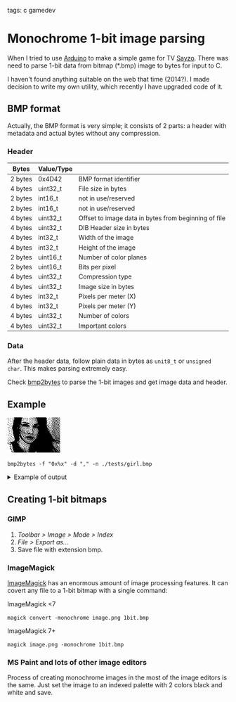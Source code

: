 <!-- Description: Sime guide about 1-bit monochrome images: how to parse meta data from 1-bit bitmap files. Creating monochrome images with ImageMagick, GIMP, MS Paint, and other image processing software. -->

tags: c gamedev

# Monochrome 1-bit image parsing

When I tried to use [Arduino](https://www.arduino.cc/) to make a simple game
for TV [Sayzo](https://github.com/dknight/sayzo). There was need to parse
1-bit data from bitmap (*.bmp) image to bytes for input to C.

I haven't found anything suitable on the web that time (2014?). I made
decision to write my own utility, which recently I have upgraded code of it.

## BMP format

Actually, the BMP format is very simple; it consists of 2 parts: a header
with metadata and actual bytes without any compression.

### Header

| Bytes   | Value/Type  |                          |
----------|-------------|--------------------------|
| 2 bytes | 0x4D42      | BMP format identifier    |
| 4 bytes | uint32_t    | File size in bytes       |
| 2 bytes | int16_t     | not in use/reserved      |
| 2 bytes | int16_t     | not in use/reserved      |
| 4 bytes | uint32_t    | Offset to image data in bytes from beginning of file
| 4 bytes | uint32_t    | DIB Header size in bytes |
| 4 bytes | int32_t     | Width of the image       |
| 4 bytes | int32_t     | Height of the image      |
| 2 bytes | uint16_t    | Number of color planes   |
| 2 bytes | uint16_t    | Bits per pixel           |
| 4 bytes | uint32_t    | Compression type         |
| 4 bytes | uint32_t    | Image size in bytes      |
| 4 bytes | int32_t     | Pixels per meter (X)     |
| 4 bytes | int32_t     | Pixels per meter (Y)     |
| 4 bytes |	uint32_t    | Number of colors         |
| 4 bytes |	uint32_t    | Important colors         |

### Data

After the header data, follow plain data in bytes as `unit8_t` or
`unsigned char`. This makes parsing extremely easy.

Check [bmp2bytes](https://github.com/dknight/bmp2bytes/) to parse the 1-bit
images and get image data and header.

## Example

![Girl 1-bit](/assets/img/girl.bmp)

```shell
bmp2bytes -f "0x%x" -d "," -n ./tests/girl.bmp
```

<details>
<summary>Example of output</summary>
<pre class="break">0xff,0xfe,0x0,0x0,0x5f,0xff,0xff,0x6a,0x80,0x0,0x0,0x7f,0xfa,0xaa,0xad,0xdd,0xfd,0x0,0x0,0x35,0xbb,0xb5,0xb5,0x0,0x0,0x0,0x7f,0x7f,0x55,0x55,0xff,0xef,0x0,0x0,0x3f,0xdd,0xff,0x5a,0x60,0x0,0x0,0x3b,0xea,0xd6,0xd6,0x7f,0x7e,0x0,0x0,0x55,0xff,0xad,0xef,0x80,0x0,0x0,0x3f,0xfd,0x52,0x5b,0xdb,0xfd,0x0,0x0,0x7e,0xdd,0xf6,0xb2,0xe0,0x0,0x0,0x3b,0xfe,0xbb,0x4d,0xff,0xee,0x0,0x0,0xb7,0xff,0xbf,0xdf,0x10,0x0,0x0,0x7e,0xdd,0x4d,0xb6,0xef,0xfc,0x0,0x0,0x5f,0x6d,0xfd,0x74,0xe0,0x0,0x0,0x2f,0xf7,0xb4,0xa9,0xfd,0xfc,0x0,0x0,0xf7,0xff,0xdf,0xde,0x90,0x0,0x0,0x3f,0xfa,0xa6,0x6d,0xff,0xfc,0x0,0x0,0xbf,0xfd,0xf7,0xf7,0x50,0x0,0x0,0x37,0xbf,0x57,0x56,0xfe,0xdc,0x0,0x1,0x7e,0xef,0xfd,0x5d,0xc0,0x0,0x0,0x3e,0xfa,0xb2,0xb6,0xdf,0xfc,0x0,0x0,0xf1,0xbf,0xaf,0xff,0x58,0x0,0x0,0x3f,0xed,0x4d,0x4d,0xef,0xf4,0x0,0x1,0x0,0x15,0xfb,0xb5,0x40,0x0,0x0,0x16,0xfd,0xd5,0xb5,0xff,0xf8,0x0,0x0,0xfa,0x1,0x7d,0xdf,0xf8,0x0,0x0,0x7f,0xde,0x4a,0x96,0xfb,0xf8,0x0,0x1,0x7f,0x80,0x6f,0xfa,0xa0,0x0,0x0,0x36,0xfb,0x75,0x6b,0xff,0xb8,0x0,0x0,0xd4,0x68,0x1a,0x6f,0x0,0x0,0x0,0x3f,0x6a,0x8a,0xdc,0x7d,0xf8,0x0,0x0,0x40,0x3,0x2f,0xb0,0x0,0x0,0x0,0x17,0xfa,0xea,0x47,0xdf,0xf8,0x0,0x4,0x40,0x1,0xf7,0xb0,0x0,0x0,0x0,0x7a,0xdd,0x2a,0xb2,0xff,0xd0,0x0,0x1,0x0,0x0,0x5a,0xc8,0xa,0x0,0x0,0xf,0xb6,0xd5,0x5b,0xf7,0x70,0x0,0xc,0x0,0x8,0x2f,0xa8,0x1,0x0,0x0,0x26,0xf9,0x2a,0xa4,0xbf,0xf0,0x0,0x3,0x50,0x0,0x5a,0xa0,0x0,0x0,0x0,0x33,0xde,0x4d,0xb7,0xfb,0xd0,0x0,0x9,0x11,0x0,0x2f,0x80,0x0,0x0,0x0,0x39,0x75,0x64,0xb2,0xff,0x60,0x0,0x2,0xce,0xea,0x9e,0x40,0x10,0x0,0x0,0x15,0xfb,0x16,0xcd,0xaf,0xe0,0x0,0x9,0x6d,0x39,0x6b,0x40,0x0,0x0,0x0,0x1d,0x55,0x69,0x36,0xfb,0xe0,0x2,0x6,0xb7,0xed,0x5f,0xa8,0x0,0x0,0x0,0x15,0x5e,0x96,0x93,0xff,0xe0,0x1,0x1,0x52,0xaa,0xf6,0x85,0x40,0x0,0x0,0xf,0xea,0x92,0xd9,0xdd,0xe0,0x0,0x1a,0xdd,0xf5,0x5f,0x6a,0xa8,0x0,0x0,0x4,0xad,0x69,0x25,0xff,0xa0,0x0,0x1,0x6a,0xaf,0xee,0x91,0x50,0x0,0x0,0x3,0xfa,0x96,0xd6,0xef,0xf0,0x0,0x5,0xaf,0xf7,0x77,0x5b,0x58,0x0,0x0,0x8,0xae,0x52,0x55,0xff,0xe0,0x0,0x0,0xaa,0xbb,0xdd,0x29,0xaa,0x0,0x0,0x4,0xd3,0x5a,0xaa,0xfb,0x70,0x0,0x1,0xa7,0x75,0x77,0x9e,0xd4,0x0,0x0,0x6,0x7c,0x85,0x55,0xdf,0xf0,0x0,0x0,0x59,0xde,0xde,0xa5,0x68,0x0,0x0,0x1,0x8b,0x5a,0xab,0xf7,0xb8,0x0,0x9,0x4d,0xeb,0x7f,0x9b,0x2a,0x0,0x0,0x0,0x69,0x4a,0xa8,0xfb,0xf0,0x0,0x4,0x65,0x6a,0xba,0xcd,0xe8,0x0,0x0,0x1,0x6c,0xaa,0xaf,0xbf,0xf8,0x0,0x2,0x92,0xb5,0xdf,0xa6,0xa8,0x0,0x0,0x0,0xb2,0x49,0x50,0xff,0xb8,0x0,0x1,0x39,0xd9,0x6f,0xad,0xd4,0x0,0x0,0x0,0x4d,0x2a,0xa7,0xf7,0xe8,0x0,0x2,0x8c,0x6d,0xa2,0xaa,0x50,0x0,0x0,0x0,0x32,0x8a,0xb2,0xff,0xf8,0x0,0x2,0xb2,0x54,0xa,0x97,0xa8,0x0,0x0,0x0,0x1d,0x65,0x9a,0xf5,0x78,0x0,0x1,0x1d,0x2a,0xa,0x29,0x50,0x0,0x0,0x0,0x2a,0x94,0x65,0xbf,0xdc,0x0,0x12,0xab,0xd5,0x74,0x16,0xa4,0x0,0x0,0x0,0x8,0xa9,0xaa,0xff,0xfc,0x0,0x1,0xaa,0x5a,0x93,0x4a,0xa0,0x0,0x0,0x0,0x6,0x26,0x95,0xff,0xd8,0x0,0x10,0xbf,0x6a,0x98,0x6b,0x20,0x0,0x0,0x0,0x1,0x10,0xc5,0xad,0xfc,0x0,0x1,0xc9,0xb7,0x67,0x24,0x90,0x0,0x0,0x0,0xa,0xca,0x34,0xff,0x7e,0x0,0x0,0x66,0x58,0x95,0x5a,0xd0,0x0,0x0,0x0,0x3,0x2a,0xc9,0xff,0xbe,0x0,0x10,0x73,0x48,0x0,0x4b,0x0,0x0,0x0,0x0,0x1,0xa2,0x4a,0xb7,0xde,0x0,0x10,0x35,0x80,0x1,0x29,0xd0,0x0,0x0,0x0,0x1,0x51,0x49,0xff,0xed,0x0,0x18,0x5a,0x0,0x0,0x4,0x20,0x0,0x0,0x0,0x1,0x5c,0x24,0xfd,0xff,0x0,0xc,0x2d,0x60,0x0,0xb,0x80,0x0,0x0,0x0,0x0,0xa1,0x55,0xde,0xf7,0x0,0xc,0x16,0xb4,0x80,0x0,0x80,0x0,0x0,0x0,0x0,0x54,0x82,0xff,0x7d,0x0,0xe,0xa,0x92,0xa4,0x1a,0x80,0x0,0x0,0x0,0x0,0x52,0x51,0xeb,0xdf,0x80,0xb,0x5,0x68,0x10,0x22,0x0,0x0,0x0,0x0,0x0,0x9,0x2c,0xff,0x77,0x0,0x16,0x85,0xb5,0x44,0x8c,0x0,0x0,0x0,0x0,0x0,0x6,0x42,0x7f,0xfb,0x80,0xb,0xc0,0xdd,0x42,0x62,0x0,0x0,0x0,0x0,0x0,0x1,0x22,0xfb,0xfe,0x0,0x1a,0xa2,0x55,0x6b,0x10,0x0,0x0,0x0,0x0,0x0,0x0,0x11,0xaf,0x6b,0x0,0x16,0xf0,0xaf,0xb4,0xa0,0x0,0x0,0x0,0x0,0x0,0x0,0x5,0xfd,0xf4,0x0,0x4d,0xd8,0x29,0x4d,0x40,0x0,0x0,0x0,0x0,0x0,0x1,0x40,0xef,0x50,0x3,0x2b,0x6c,0x25,0x65,0x40,0x0,0x0,0x0,0x0,0x1,0x10,0x30,0xf5,0x0,0x1,0x2d,0x77,0x15,0x34,0x0,0x0,0x0,0x0,0x0,0x0,0x88,0xa,0xbc,0x0,0x1,0x57,0xad,0x82,0xca,0x0,0x0,0x0,0x0,0x0,0x1,0xa6,0x9,0x6a,0x0,0x0,0x9a,0xf6,0xa0,0x10,0x0,0x0,0x0,0x0,0x0,0x0,0x50,0x82,0xad,0x80,0x0,0x5f,0x5a,0xd8,0x0,0x0,0x0,0x0,0x0,0x0,0x1,0x16,0x52,0xf4,0x80,0x0,0x2b,0x6e,0xea,0x0,0x0,0x0,0x0,0x0,0x0,0x1,0x52,0xba,0xd8,0xc0,0x0,0x17,0xfb,0x2d,0xa0,0x0,0x0,0x0,0x0,0x0,0x0,0x98,0xdd,0xf9,0x60,0x0,0x1e,0x95,0xd5,0x50,0x0,0x0,0x0,0x0,0x0,0x0,0x66,0x67,0xfd,0xe0,0x0,0xb,0xfd,0x75,0xd0,0x0,0x0,0x0,0x0,0x0,0x0,0x1b,0x3d,0xff,0xe0,0x0,0x2d,0xaf,0x5a,0x40,0x0,0x0,0x0,0x0,0x0,0x0,0x69,0x4d,0xf9,0xa0,0x0,0xf,0x7b,0xef,0xa0,0x0,0x0,0x0,0x0,0x0,0x0,0x15,0x36,0xfd,0xf0,0x0,0x5,0xf6,0xa9,0x40,0x0,0x0,0x0,0x0,0x0,0x0,0x2a,0x95,0xfd,0xd0,0x0,0x2,0xda,0xee,0xa0,0x0,0x0,0x0,0x0,0x0,0x0,0x14,0x8a,0xfe,0xf0,0x0,0x1,0x7d,0x76,0x80,0x0,0x0,0x0,0x0,0x0,0x0,0xa,0x4b,0xfe,0xd0,0x0,0x1,0x56,0xab,0x0,0x0,0x0,0x0,0x0,0x0,0x0,0x5,0x28,0xfc,0xe8,0x0,0x0,0xb9,0x6e,0x80,0x0,0x0,0x0,0x0,0x0,0x0,0x2,0xcb,0xfe,0x78,0x0,0x0,0xd,0x32,0x80,0x0,0x0,0x0,0x0,0x0,0x0,0x0,0x64,0xff,0x78,0x0,0x0,0x2a,0xae,0x0,0x0,0x0,0x0,0x0,0x0,0x0,0x5,0x35,0xff,0x30,0x0,0x0,0x1,0x59,0x0,0x0,0x0,0x0,0x0,0x0,0x1,0x40,0x4a,0xff,0xb8,0x0,0x0,0x14,0xa6,0x0,0x0,0x0,0x0,0x0,0x0,0x0,0x0,0x11,0xff,0xdc,0x0,0x0,0x2,0x29,0x0,0x0,0x0,0x0,0x0,0x0,0x0,0x40,0x8c,0xff,0xdc,0x0,0x0,0x1,0x14,0x80,0x0,0x0,0x0,0x0,0x0,0x0,0x10,0x2,0xff,0x9a,0x0,0x0,0x0,0x8a,0x0,0x0,0x40,0x0,0x0,0x0,0x0,0x0,0x48,0xff,0xc6,0x0,0x0,0x2,0x28,0x0,0x0,0x80,0x0,0x0,0x0,0x0,0x10,0x2,0xff,0xf1,0x0,0x0,0x0,0x6,0x80,0x0,0xc0,0x0,0x0,0x0,0x0,0x0,0x0
</pre>
</details>

## Creating 1-bit bitmaps

### GIMP

1. *Toolbar > Image > Mode > Index*
2. *File > Export as...*
3. Save file with extension bmp.

### ImageMagick

[ImageMagick](https://imagemagick.org/) has an enormous amount of image
processing features. It can covert any file to a 1-bit bitmap with a
single command:

ImageMagick <7
```shell
magick convert -monochrome image.png 1bit.bmp
```

ImageMagick 7+

```shell
magick image.png -monochrome 1bit.bmp
```

### MS Paint and lots of other image editors

Process of creating monochrome images in the most of the image
editors is the same. Just set the image to an indexed palette with 2
colors black and white and save.